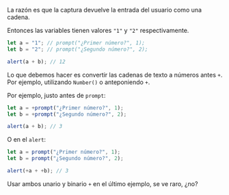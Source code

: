 La razón es que la captura devuelve la entrada del usuario como una cadena.

Entonces las variables tienen valores `"1"` y `"2"` respectivamente.

```js run
let a = "1"; // prompt("¿Primer número?", 1);
let b = "2"; // prompt("¿Segundo número?", 2);

alert(a + b); // 12
```

Lo que debemos hacer es convertir las cadenas de texto a números antes `+`. Por ejemplo, utilizando `Number()` o anteponiendo `+`.

Por ejemplo, justo antes de `prompt`:

```js run
let a = +prompt("¿Primer número?", 1);
let b = +prompt("¿Segundo número?", 2);

alert(a + b); // 3
```

O en el `alert`:

```js run
let a = prompt("¿Primer número?", 1);
let b = prompt("¿Segundo número?", 2);

alert(+a + +b); // 3
```

Usar ambos unario y binario `+` en el último ejemplo, se ve raro, ¿no?
